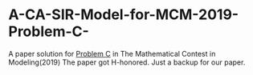 # A-CA-SIR-Model-for-MCM-2019-Problem-C-
A paper solution for [Problem C](http://www.mathmodels.org/Problems/2019/MCM-C/index.html) in The Mathematical Contest in Modeling(2019) 
The paper got H-honored.
Just a backup for our paper.
